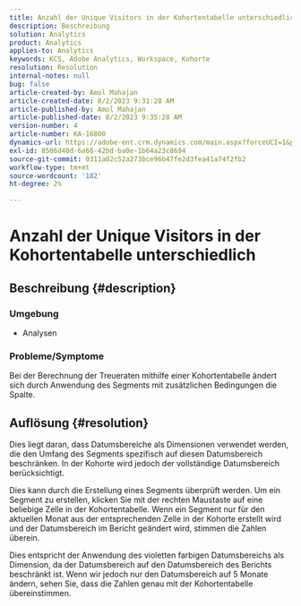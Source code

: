 ```yaml
---
title: Anzahl der Unique Visitors in der Kohortentabelle unterschiedlich
description: Beschreibung
solution: Analytics
product: Analytics
applies-to: Analytics
keywords: KCS, Adobe Analytics, Workspace, Kohorte
resolution: Resolution
internal-notes: null
bug: false
article-created-by: Amol Mahajan
article-created-date: 8/2/2023 9:31:28 AM
article-published-by: Amol Mahajan
article-published-date: 8/2/2023 9:35:28 AM
version-number: 4
article-number: KA-16800
dynamics-url: https://adobe-ent.crm.dynamics.com/main.aspx?forceUCI=1&pagetype=entityrecord&etn=knowledgearticle&id=0ff79d59-1731-ee11-bdf3-6045bd006b3d
exl-id: 8506d40d-6a66-42bd-ba0e-1b64a23c8694
source-git-commit: 0311a02c52a273bce96b47fe2d3fea41a74f2fb2
workflow-type: tm+mt
source-wordcount: '182'
ht-degree: 2%

---
```


# Anzahl der Unique Visitors in der Kohortentabelle unterschiedlich

## Beschreibung {#description}


### <b>Umgebung</b>

- Analysen




### <b>Probleme/Symptome</b>

Bei der Berechnung der Treueraten mithilfe einer Kohortentabelle ändert sich durch Anwendung des Segments mit zusätzlichen Bedingungen die Spalte.


## Auflösung {#resolution}


Dies liegt daran, dass Datumsbereiche als Dimensionen verwendet werden, die den Umfang des Segments spezifisch auf diesen Datumsbereich beschränken. In der Kohorte wird jedoch der vollständige Datumsbereich berücksichtigt.

Dies kann durch die Erstellung eines Segments überprüft werden. Um ein Segment zu erstellen, klicken Sie mit der rechten Maustaste auf eine beliebige Zelle in der Kohortentabelle. Wenn ein Segment nur für den aktuellen Monat aus der entsprechenden Zelle in der Kohorte erstellt wird und der Datumsbereich im Bericht geändert wird, stimmen die Zahlen überein.

Dies entspricht der Anwendung des violetten farbigen Datumsbereichs als Dimension, da der Datumsbereich auf den Datumsbereich des Berichts beschränkt ist. Wenn wir jedoch nur den Datumsbereich auf 5 Monate ändern, sehen Sie, dass die Zahlen genau mit der Kohortentabelle übereinstimmen.
